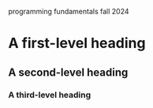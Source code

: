 programming fundamentals fall 2024
 # A first-level heading 
 ## A second-level heading 
 ### A third-level heading
